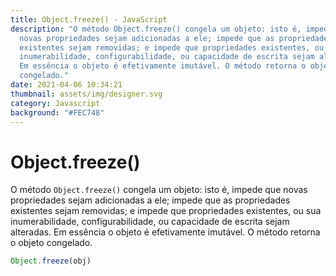 ```yaml
---
title: Object.freeze() - JavaScript
description: "O método Object.freeze() congela um objeto: isto é, impede que
  novas propriedades sejam adicionadas a ele; impede que as propriedades
  existentes sejam removidas; e impede que propriedades existentes, ou sua
  inumerabilidade, configurabilidade, ou capacidade de escrita sejam alteradas.
  Em essência o objeto é efetivamente imutável. O método retorna o objeto
  congelado."
date: 2021-04-06 10:34:21
thumbnail: assets/img/designer.svg
category: Javascript
background: "#FEC748"
---
```

# Object.freeze()

O método `Object.freeze()` congela um objeto: isto é, impede que novas propriedades sejam adicionadas a ele; impede que as propriedades existentes sejam removidas; e impede que propriedades existentes, ou sua inumerabilidade, configurabilidade, ou capacidade de escrita sejam alteradas. Em essência o objeto é efetivamente imutável. O método retorna o objeto congelado.

```javascript
Object.freeze(obj)
```